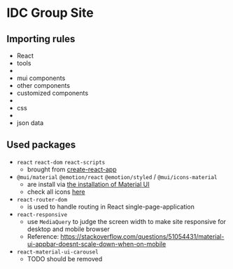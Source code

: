 # IDC Group Site

## Importing rules

- React
- tools
- 
- mui components
- other components
- customized components
- 
- css
- 
- json data

## Used packages

- `react` `react-dom` `react-scripts`
    - brought from [create-react-app](https://create-react-app.dev/docs/getting-started)
- `@mui/material` `@emotion/react` `@emotion/styled` / `@mui/icons-material`
    - are install via [the installation of Material UI](https://mui.com/material-ui/getting-started/installation/)
    - check all icons [here](https://mui.com/material-ui/material-icons/)
- `react-router-dom`
    - is used to handle routing in React single-page-application
- `react-responsive`
    - use `MediaQuery` to judge the screen width to make site responsive for desktop and mobile browser
    - Reference: <https://stackoverflow.com/questions/51054431/material-ui-appbar-doesnt-scale-down-when-on-mobile>
- `react-material-ui-carousel`
    - TODO should be removed
